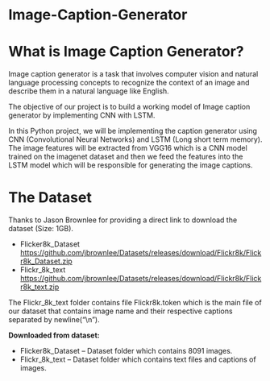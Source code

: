 # Image-Caption-Generator
# What is Image Caption Generator?
Image caption generator is a task that involves computer vision and natural language processing concepts to recognize the context of an image and describe them in a natural language like English.

The objective of our project is to build a working model of Image caption generator by implementing CNN with LSTM.

In this Python project, we will be implementing the caption generator using CNN (Convolutional Neural Networks) and LSTM (Long short term memory). The image features will be extracted from VGG16 which is a CNN model trained on the imagenet dataset and then we feed the features into the LSTM model which will be responsible for generating the image captions.

# The Dataset

Thanks to Jason Brownlee for providing a direct link to download the dataset (Size: 1GB).

- Flicker8k_Dataset https://github.com/jbrownlee/Datasets/releases/download/Flickr8k/Flickr8k_Dataset.zip
- Flickr_8k_text https://github.com/jbrownlee/Datasets/releases/download/Flickr8k/Flickr8k_text.zip

The Flickr_8k_text folder contains file Flickr8k.token which is the main file of our dataset that contains image name and their respective captions separated by newline(“\n”).

**Downloaded from dataset:**

- Flicker8k_Dataset – Dataset folder which contains 8091 images.
- Flickr_8k_text – Dataset folder which contains text files and captions of images.
